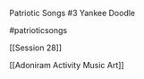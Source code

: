 Patriotic Songs #3 Yankee Doodle

#patrioticsongs 

[[Session 28]]

[[Adoniram Activity Music Art]]
